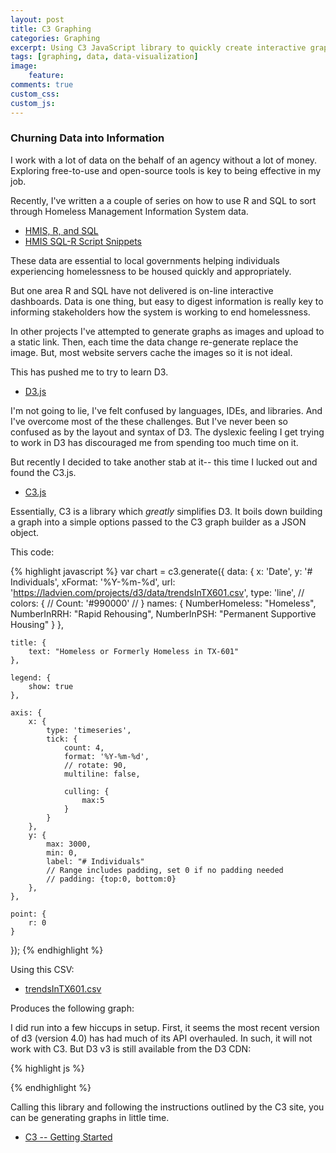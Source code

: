 ```yaml
---
layout: post
title: C3 Graphing
categories: Graphing
excerpt: Using C3 JavaScript library to quickly create interactive graphs.
tags: [graphing, data, data-visualization]
image: 
    feature: 
comments: true
custom_css:
custom_js: 
---
```


### Churning Data into Information
I work with a lot of data on the behalf of an agency without a lot of money.  Exploring free-to-use and open-source tools is key to being effective in my job.

Recently, I've written a a couple of series on how to use R and SQL to sort through Homeless Management Information System data.  

* [HMIS, R, and SQL](https://ladvien.com/hmis-r-sql-introduction/)
* [HMIS SQL-R Script Snippets](https://ladvien.com/attachment-iii-aka-the-zombie/)

These data are essential to local governments helping individuals experiencing homelessness to be housed quickly and appropriately.

But one area R and SQL have not delivered is on-line interactive dashboards.  Data is one thing, but easy to digest information is really key to informing stakeholders how the system is working to end homelessness.

In other projects I've attempted to generate graphs as images and upload to a static link.  Then, each time the data change re-generate replace the image.  But, most website servers cache the images so it is not ideal.

This has pushed me to try to learn D3.

* [D3.js](https://d3js.org/)

I'm not going to lie, I've felt confused by languages, IDEs, and libraries.  And I've overcome most of the these challenges.  But I've never been so confused as by the layout and syntax of D3. The dyslexic feeling I get trying to work in D3 has discouraged me from spending too much time on it.

But recently I decided to take another stab at it-- this time I lucked out and found the C3.js.

* [C3.js](http://c3js.org/)

Essentially, C3 is a library which _greatly_ simplifies D3.  It boils down building a graph into a simple options passed to the C3 graph builder as a JSON object.

This code:

{% highlight javascript %}
var chart = c3.generate({
    data: {
        x: 'Date',
        y: '# Individuals',
        xFormat: '%Y-%m-%d',
        url: 'https://ladvien.com/projects/d3/data/trendsInTX601.csv',
        type: 'line',
        // colors: {
        //     Count: '#990000'
        // }
        names: {
            NumberHomeless: "Homeless",
            NumberInRRH: "Rapid Rehousing",
            NumberInPSH: "Permanent Supportive Housing"
        }
    },
    
    title: {
        text: "Homeless or Formerly Homeless in TX-601"
    },

    legend: {
        show: true
    },

    axis: {
        x: {
            type: 'timeseries',
            tick: {
                count: 4,
                format: '%Y-%m-%d',
                // rotate: 90,
                multiline: false,
                
                culling: {
                    max:5 
                }
            }
        },
        y: {
            max: 3000,
            min: 0,
            label: "# Individuals"
            // Range includes padding, set 0 if no padding needed
            // padding: {top:0, bottom:0}
        },
    },
    
    point: {
        r: 0
    }
});
{% endhighlight %}

Using this CSV:

* [trendsInTX601.csv](https://ladvien.com/projects/d3/data/trendsInTX601.csv)

Produces the following graph: 
<link href="https://ladvien.com/projects/d3/practice/c3-0.4.15/c3.css" rel="stylesheet">  
<script src="https://d3js.org/d3.v3.min.js"></script>
<script src="https://ladvien.com/projects/d3/practice/c3-0.4.15/c3.min.js"></script>
<script src="https://ladvien.com/projects/d3/tx-601/trends-tx-601.js"></script>
<div id="chart"></div>

I did run into a few hiccups in setup.  First, it seems the most recent version of d3 (version 4.0) has had much of its API overhauled.  In such, it will not work with C3.  But D3 v3 is still available from the D3 CDN:

{% highlight js %}
<script src="https://d3js.org/d3.v3.min.js"></script>
{% endhighlight %}

Calling this library and following the instructions outlined by the C3 site, you can be generating graphs in little time.

* [C3 -- Getting Started](http://c3js.org/gettingstarted.html)
